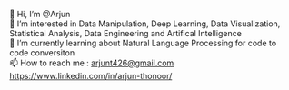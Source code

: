 👋 Hi, I’m @Arjun<br>
👀 I’m interested in Data Manipulation, Deep Learning, Data Visualization, Statistical Analysis, Data Engineering and Artifical Intelligence<br>
🌱 I’m currently learning about Natural Language Processing for code to code conversiton<br>
📫 How to reach me : arjunt426@gmail.com https://www.linkedin.com/in/arjun-thonoor/<br>
